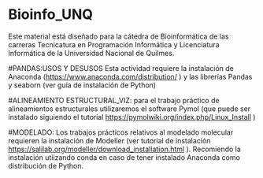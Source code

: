 # Bioinfo_UNQ
Este material está diseñado para la cátedra de Bioinformática de las carreras Tecnicatura en Programación Informática y Licenciatura Informática de la Universidad Nacional de Quilmes. 

#PANDAS:USOS Y DESUSOS
Esta actividad requiere la instalación de Anaconda (https://www.anaconda.com/distribution/ ) y las librerías Pandas y seaborn (ver guía de instalación de Python)

#ALINEAMIENTO ESTRUCTURAL_VIZ: para el trabajo práctico de alineamientos estructurales utilizaremos el software Pymol (que puede ser instalado siguiendo el tutorial https://pymolwiki.org/index.php/Linux_Install )

#MODELADO: 
Los trabajos prácticos relativos al modelado molecular requieren la instalación de Modeller (ver tutorial de instalación https://salilab.org/modeller/download_installation.html ). Recomiendo la instalación utiizando conda en caso de tener instalado Anaconda como distribución de Python.
